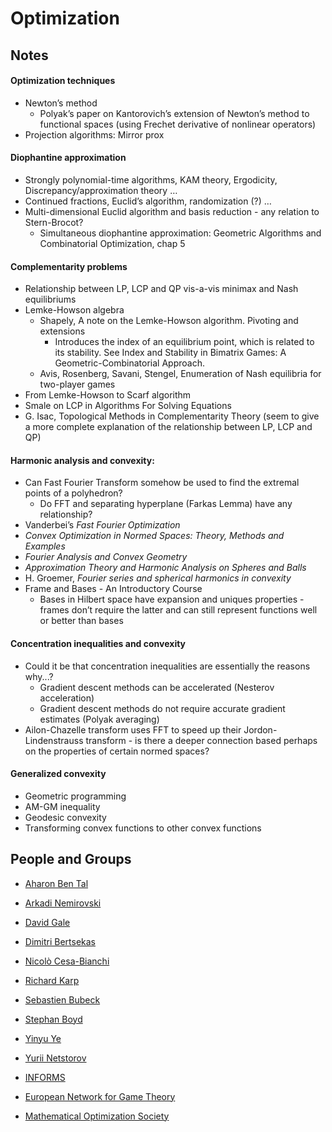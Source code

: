 # Optimization

## Notes

#### Optimization techniques
* Newton’s method
  * Polyak’s paper on Kantorovich’s extension of Newton’s method to functional spaces (using Frechet derivative of nonlinear operators)
* Projection algorithms: Mirror prox

#### Diophantine approximation
* Strongly polynomial-time algorithms, KAM theory, Ergodicity, Discrepancy/approximation theory …
* Continued fractions, Euclid’s algorithm, randomization (?) …
* Multi-dimensional Euclid algorithm and basis reduction - any relation to Stern-Brocot?
  * Simultaneous diophantine approximation: Geometric Algorithms and Combinatorial Optimization, chap 5

#### Complementarity problems
* Relationship between LP, LCP and QP vis-a-vis minimax and Nash equilibriums
* Lemke-Howson algebra
  * Shapely, A note on the Lemke-Howson algorithm. Pivoting and extensions
    * Introduces the index of an equilibrium point, which is related to its stability. See Index and Stability in Bimatrix Games: A Geometric-Combinatorial Approach.
  * Avis, Rosenberg, Savani, Stengel, Enumeration of Nash equilibria for two-player games
* From Lemke-Howson to Scarf algorithm
* Smale on LCP in Algorithms For Solving Equations
* G. Isac, Topological Methods in Complementarity Theory (seem to give a more complete explanation of the relationship between LP, LCP and QP)

#### Harmonic analysis and convexity: 
* Can Fast Fourier Transform somehow be used to find the extremal points of a polyhedron?
  * Do FFT and separating hyperplane (Farkas Lemma) have any relationship?
* Vanderbei’s _Fast Fourier Optimization_
* _Convex Optimization in Normed Spaces: Theory, Methods and Examples_ 
* _Fourier Analysis and Convex Geometry_
* _Approximation Theory and Harmonic Analysis on Spheres and Balls_
* H. Groemer, _Fourier series and spherical harmonics in convexity_
* Frame and Bases - An Introductory Course
  * Bases in Hilbert space have expansion and uniques properties - frames don’t require the latter and can still represent functions well or better than bases

#### Concentration inequalities and convexity
* Could it be that concentration inequalities are essentially the reasons why...?
  * Gradient descent methods can be accelerated (Nesterov acceleration)
  * Gradient descent methods do not require accurate gradient estimates (Polyak averaging)
* Ailon-Chazelle transform uses FFT to speed up their Jordon-Lindenstrauss transform - is there a deeper connection based perhaps on the properties of certain normed spaces?

#### Generalized convexity
* Geometric programming
* AM-GM inequality
* Geodesic convexity
* Transforming convex functions to other convex functions

## People and Groups

* [Aharon Ben Tal](https://web.iem.technion.ac.il/en/people/abental.html)
* [Arkadi Nemirovski](https://www2.isye.gatech.edu/~nemirovs/)
* [David Gale](https://en.wikipedia.org/wiki/David_Gale)
* [Dimitri Bertsekas](http://www.mit.edu/~dimitrib/home.html)
* [Nicolò Cesa-Bianchi](http://cesa-bianchi.di.unimi.it)
* [Richard Karp](https://www2.eecs.berkeley.edu/Faculty/Homepages/karp.html)
* [Sebastien Bubeck](http://sbubeck.com)
* [Stephan Boyd](web.stanford.edu/~boyd/)
* [Yinyu Ye](https://web.stanford.edu/~yyye/)
* [Yurii Netstorov](https://www.hse.ru/en/org/persons/150293981)


* [INFORMS](https://www.informs.org)
* [European Network for Game Theory](https://gametheorynetwork.com)
* [Mathematical Optimization Society](www.mathopt.org)
